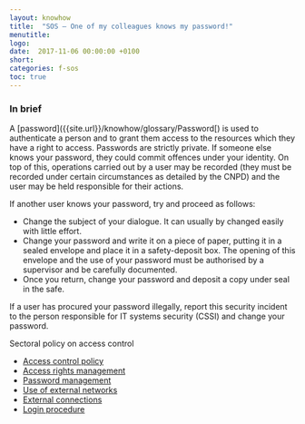 ```yaml
---
layout: knowhow
title:  "SOS – One of my colleagues knows my password!"
menutitle:
logo:
date:  2017-11-06 00:00:00 +0100
short:
categories: f-sos
toc: true
---
```


<h3 class="titre-page">In brief</h3>
A [password]({{site.url}}/knowhow/glossary/Password[) is used to authenticate a person and to grant them access to the resources which they have a right to access. Passwords are strictly private. If someone else knows your password, they could commit offences under your identity. On top of this, operations carried out by a user may be recorded (they must be recorded under certain circumstances as detailed by the CNPD) and the user may be held responsible for their actions.

If another user knows your password, try and proceed as follows:

* Change the subject of your dialogue. It can usually by changed easily with little effort.
* Change your password and write it on a piece of paper, putting it in a sealed envelope and place it in a safety-deposit box. The opening of this envelope and the use of your password must be authorised by a supervisor and be carefully documented.
* Once you return, change your password and deposit a copy under seal in the safe.

If a user has procured your password illegally, report this security incident to the person responsible for IT systems security (CSSI) and change your password.

Sectoral policy on access control

* [Access control policy]({{site.url}}/knowhow/cisoapproach/SecurityPolicy-AccessControl.html#access-control-policy)
* [Access rights management]({{site.url}}/knowhow/cisoapproach/SecurityPolicy-AccessControl.html#access-rights-management)
* [Password management]({{site.url}}/knowhow/cisoapproach/SecurityPolicy-AccessControl.html#password-management)
* [Use of external networks]({{site.url}})
* [External connections]({{site.url}}/knowhow/cisoapproach/SecurityPolicy-AccessControl.html#use-of-external-networks)
* [Login procedure]({{site.url}}/knowhow/cisoapproach/SecurityPolicy-AccessControl.html#connection-procedures)
